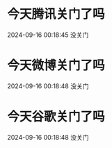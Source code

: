 # 今天腾讯关门了吗

2024-09-16 00:18:45 没关门

# 今天微博关门了吗

2024-09-16 00:18:48 没关门

# 今天谷歌关门了吗

2024-09-16 00:18:48 没关门

